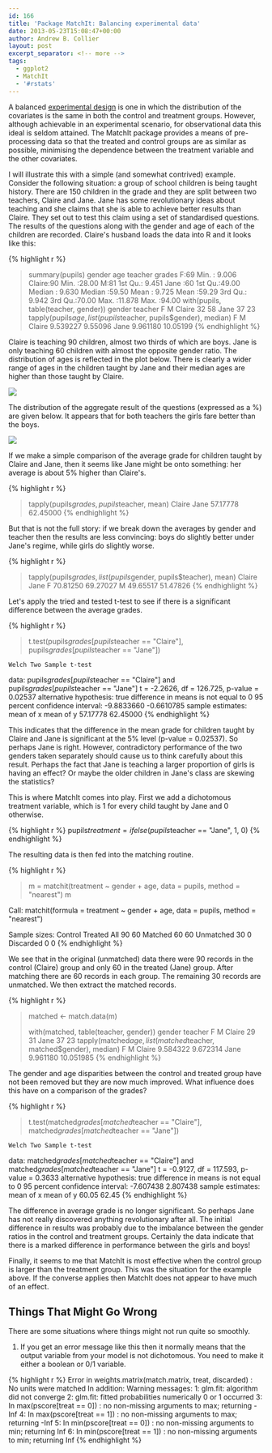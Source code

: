 ```yaml
---
id: 166
title: 'Package MatchIt: Balancing experimental data'
date: 2013-05-23T15:08:47+00:00
author: Andrew B. Collier
layout: post
excerpt_separator: <!-- more -->
tags:
  - ggplot2
  - MatchIt
  - '#rstats'
---
```

A balanced [experimental design](http://en.wikipedia.org/wiki/Design_of_experiments) is one in which the distribution of the covariates is the same in both the control and treatment groups. However, although achievable in an experimental scenario, for observational data this ideal is seldom attained. The MatchIt package provides a means of pre-processing data so that the treated and control groups are as similar as possible, minimising the dependence between the treatment variable and the other covariates.

<!-- more -->

I will illustrate this with a simple (and somewhat contrived) example. Consider the following situation: a group of school children is being taught history. There are 150 children in the grade and they are split between two teachers, Claire and Jane. Jane has some revolutionary ideas about teaching and she claims that she is able to achieve better results than Claire. They set out to test this claim using a set of standardised questions. The results of the questions along with the gender and age of each of the children are recorded. Claire's husband loads the data into R and it looks like this:

{% highlight r %}
> summary(pupils)
 gender      age           teacher       grades
 F:69   Min.   : 9.006   Claire:90   Min.   :28.00
 M:81   1st Qu.: 9.451   Jane  :60   1st Qu.:49.00
        Median : 9.630               Median :59.50
        Mean   : 9.725               Mean   :59.29
        3rd Qu.: 9.942               3rd Qu.:70.00
        Max.   :11.878               Max.   :94.00
> with(pupils, table(teacher, gender))
        gender
teacher   F  M
  Claire 32 58
  Jane   37 23
> tapply(pupils$age, list(pupils$teacher, pupils$gender), median)
              F        M
Claire 9.539227  9.55096
Jane   9.961180 10.05199
{% endhighlight %}

Claire is teaching 90 children, almost two thirds of which are boys. Jane is only teaching 60 children with almost the opposite gender ratio. The distribution of ages is reflected in the plot below. There is clearly a wider range of ages in the children taught by Jane and their median ages are higher than those taught by Claire.

<img src="{{ site.baseurl }}/static/img/2013/05/age-gender.png">

The distribution of the aggregate result of the questions (expressed as a %) are given below. It appears that for both teachers the girls fare better than the boys.

<img src="{{ site.baseurl }}/static/img/2013/05/grade-gender.png">

If we make a simple comparison of the average grade for children taught by Claire and Jane, then it seems like Jane might be onto something: her average is about 5% higher than Claire's.

{% highlight r %}
> tapply(pupils$grades, pupils$teacher, mean)
  Claire     Jane
57.17778 62.45000
{% endhighlight %}

But that is not the full story: if we break down the averages by gender and teacher then the results are less convincing: boys do slightly better under Jane's regime, while girls do slightly worse.

{% highlight r %}
> tapply(pupils$grades, list(pupils$gender, pupils$teacher), mean)
    Claire     Jane
F 70.81250 69.27027
M 49.65517 51.47826
{% endhighlight %}

Let's apply the tried and tested t-test to see if there is a significant difference between the average grades.

{% highlight r %}
> t.test(pupils$grades[pupils$teacher == "Claire"], pupils$grades[pupils$teacher == "Jane"])

	Welch Two Sample t-test

data:  pupils$grades[pupils$teacher == "Claire"] and pupils$grades[pupils$teacher == "Jane"]
t = -2.2626, df = 126.725, p-value = 0.02537
alternative hypothesis: true difference in means is not equal to 0
95 percent confidence interval:
 -9.8833660 -0.6610785
sample estimates:
mean of x mean of y
 57.17778  62.45000
{% endhighlight %}

This indicates that the difference in the mean grade for children taught by Claire and Jane is significant at the 5% level (p-value = 0.02537). So perhaps Jane is right. However, contradictory performance of the two genders taken separately should cause us to think carefully about this result. Perhaps the fact that Jane is teaching a larger proportion of girls is having an effect? Or maybe the older children in Jane's class are skewing the statistics?

This is where MatchIt comes into play. First we add a dichotomous treatment variable, which is 1 for every child taught by Jane and 0 otherwise.

{% highlight r %}
pupils$treatment = ifelse(pupils$teacher == "Jane", 1, 0)
{% endhighlight %}

The resulting data is then fed into the matching routine.

{% highlight r %}
> m = matchit(treatment ~ gender + age, data = pupils, method = "nearest")
> m

Call:
matchit(formula = treatment ~ gender + age, data = pupils, method = "nearest")

Sample sizes:
          Control Treated
All            90      60
Matched        60      60
Unmatched      30       0
Discarded       0       0
{% endhighlight %}

We see that in the original (unmatched) data there were 90 records in the control (Claire) group and only 60 in the treated (Jane) group. After matching there are 60 records in each group. The remaining 30 records are unmatched. We then extract the matched records.

{% highlight r %}
> matched <- match.data(m)
>
> with(matched, table(teacher, gender))
        gender
teacher   F  M
  Claire 29 31
  Jane   37 23
> tapply(matched$age, list(matched$teacher, matched$gender), median)
              F         M
Claire 9.584322  9.672314
Jane   9.961180 10.051985
{% endhighlight %}

The gender and age disparities between the control and treated group have not been removed but they are now much improved. What influence does this have on a comparison of the grades?

{% highlight r %}
> t.test(matched$grades[matched$teacher == "Claire"], matched$grades[matched$teacher == "Jane"])

	Welch Two Sample t-test

data:  matched$grades[matched$teacher == "Claire"] and matched$grades[matched$teacher == "Jane"]
t = -0.9127, df = 117.593, p-value = 0.3633
alternative hypothesis: true difference in means is not equal to 0
95 percent confidence interval:
 -7.607438  2.807438
sample estimates:
mean of x mean of y
    60.05     62.45
{% endhighlight %}

The difference in average grade is no longer significant. So perhaps Jane has not really discovered anything revolutionary after all. The initial difference in results was probably due to the imbalance between the gender ratios in the control and treatment groups. Certainly the data indicate that there is a marked difference in performance between the girls and boys!

Finally, it seems to me that MatchIt is most effective when the control group is larger than the treatment group. This was the situation for the example above. If the converse applies then MatchIt does not appear to have much of an effect.

## Things That Might Go Wrong

There are some situations where things might not run quite so smoothly.

1. If you get an error message like this then it normally means that the output variable from your model is not dichotomous. You need to make it either a boolean or 0/1 variable.

{% highlight r %}
Error in weights.matrix(match.matrix, treat, discarded) : 
  No units were matched
In addition: Warning messages:
1: glm.fit: algorithm did not converge 
2: glm.fit: fitted probabilities numerically 0 or 1 occurred 
3: In max(pscore[treat == 0]) :
  no non-missing arguments to max; returning -Inf
4: In max(pscore[treat == 1]) :
  no non-missing arguments to max; returning -Inf
5: In min(pscore[treat == 0]) :
  no non-missing arguments to min; returning Inf
6: In min(pscore[treat == 1]) :
  no non-missing arguments to min; returning Inf
{% endhighlight %}
  

